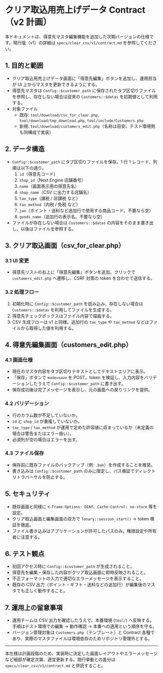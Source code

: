 # クリア取込用売上げデータ Contract（v2 計画）

本ドキュメントは、得意先マスタ編集機能を追加した次期バージョンの仕様です。現行版（v1）の詳細は `specs/clear_csv/v1/contract.md` を参照してください。

## 1. 目的と範囲

- クリア取込用売上げデータ画面に「得意先編集」ボタンを追加し、運用担当が UI 上からマスタを更新できるようにする。
- 得意先マスタは `Config::$customer_path` に保存されたタブ区切りファイルを参照し、存在しない場合は従来の `Customers::$datas` を初期値として利用する。
- 対象ファイル
  - 既存: `tool/download/csv_for_clear.php`, `tool/download/tmp_download.php`, `tool/include/Customers.php`
  - 新規: `tool/download/customers_edit.php`（名称は目安。テスト環境側も同構成で実装）

## 2. データ構造

- `Config::$customer_path` にタブ区切りファイルを保存。1 行 1 レコード、列順は以下の通り。
  1. `id`（得意先コード）
  2. `shop_id`（Next Engine 店舗番号）
  3. `name`（画面表示用の得意先名）
  4. `shop_name`（CSV に出力する店舗名）
  5. `tax_type`（課税 / 非課税 など）
  6. `tax_method`（内税 / 免税 など）
  7. `jan`（ポイント・送料など追加行で使用する商品コード。不要なら空）
  8. `goods_name`（追加行の表示名。不要なら空）
- ファイルが存在しない場合は `Customers::$datas` の内容をそのまま書き出し、以後はファイルを参照する。

## 3. クリア取込画面（csv_for_clear.php）

### 3.1 UI 変更
- 得意先リストの右上に「得意先編集」ボタンを追加。クリックで `customers_edit.php` へ遷移し、CSRF 対策の token を合わせて送信する。

### 3.2 処理フロー
1. 初期化時に `Config::$customer_path` を読み込み、存在しない場合は `Customers::$datas` を利用してファイルを生成する。
2. 得意先チェックボックスはファイル内容で描画する。
3. CSV 生成フローは v1 と同様。追加行の `tax_type` や `tax_method` などはファイルから取得した値を利用する。

## 4. 得意先編集画面（customers_edit.php）

### 4.1 画面仕様
- 現在のマスタ内容をタブ区切りテキストとしてテキストエリアに表示。
- 「保存」ボタンで `mode=save` を POST。token を検証し、入力内容をバリデーションしたうえで `Config::$customer_path` に書き出す。
- 保存成功後は完了メッセージを表示し、元の画面への戻りリンクを提供。

### 4.2 バリデーション
- 行のカラム数が不足していないか。
- `id` と `shop_id` が重複していないか。
- `tax_type` / `tax_method` が運用で定めた許容値に収まっているか（未定義の場合は警告またはエラー扱い）。
- 必須列が空の場合はエラーを出す。

### 4.3 ファイル保存
- 保存前に既存ファイルのバックアップ（例: `.bak`）を作成することを推奨。
- 書き込みは `Config::$customer_path` のみに限定し、パス検証でディレクトリトラバーサルを防止する。

## 5. セキュリティ

- 既存画面と同様に `X-Frame-Options: DENY`、`Cache-Control: no-store` 等を設定。
- クリア取込画面と編集画面の双方で `Tonary::session_start()` → token 検証を徹底。
- ファイル書き込みはアプリケーションが許可したパスのみ。権限設定や所有者に注意する。

## 6. テスト観点

- 初回アクセス時に `Config::$customer_path` が生成されること。
- 得意先を編集・保存した内容がクリア取込画面に即時反映されること。
- 不正フォーマットの入力で適切なエラーメッセージを表示すること。
- 既存の CSV 出力（ポイント・ギフト・送料などの追加行）が編集後のマスタでも正しく動作すること。

## 7. 運用上の留意事項

- 運用チームは CSV 出力を確認したうえで、本番環境 (`tool/`) へ反映する。手順はテスト環境での編集 → 動作確認 → 本番への適用という順序を守る。
- バージョン管理対象は `Customers.php`（テンプレート）と Contract 各種であり、実際のマスタファイルは環境依存のためリポジトリ管理外とする。

---

本仕様は計画段階のため、実装時に決定した画面レイアウトやエラーメッセージなど細部が確定次第、適宜更新する。現行挙動との差分は `specs/clear_csv/v1/contract.md` と併読すること。
